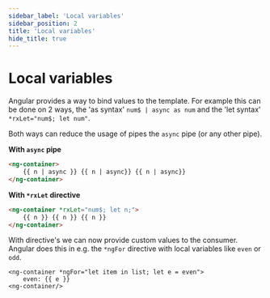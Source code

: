 ```yaml
---
sidebar_label: 'Local variables'
sidebar_position: 2
title: 'Local variables'
hide_title: true
---
```


# Local variables

Angular provides a way to bind values to the template.
For example this can be done on 2 ways, the 'as syntax' `num$ | async as num` and the 'let syntax' `*rxLet="num$; let num"`.

Both ways can reduce the usage of pipes the `async` pipe (or any other pipe).

**With `async` pipe**

```html
<ng-container>
    {{ n | async }} {{ n | async}} {{ n | async}}
</ng-container>
```

**With `*rxLet` directive**

```html
<ng-container *rxLet="num$; let n;">
    {{ n }} {{ n }} {{ n }}
</ng-container>
```

With directive's we can now provide custom values to the consumer.
 Angular does this in e.g. the `*ngFor` directive with local variables like `even` or `odd`.

```
<ng-container *ngFor="let item in list; let e = even">
    even: {{ e }}
<ng-container/>
```
